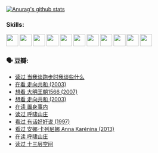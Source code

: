 
[![Anurag's github stats](https://github-readme-stats.vercel.app/api?username=w940853815)](https://github.com/anuraghazra/github-readme-stats)

### Skills:

<code><img height="32" src="https://cdn.jsdelivr.net/npm/simple-icons@v5/icons/python.svg"></code>
<code><img height="32" src="https://cdn.jsdelivr.net/npm/simple-icons@v5/icons/javascript.svg"></code>
<code><img height="32" src="https://cdn.jsdelivr.net/npm/simple-icons@v5/icons/django.svg"></code>
<code><img height="32" src="https://cdn.jsdelivr.net/npm/simple-icons@v5/icons/flask.svg"></code>
<code><img height="32" src="https://cdn.jsdelivr.net/npm/simple-icons@v5/icons/vuetify.svg"></code>
<code><img height="32" src="https://cdn.jsdelivr.net/npm/simple-icons@v5/icons/git.svg"></code>
<code><img height="32" src="https://cdn.jsdelivr.net/npm/simple-icons@v5/icons/docker.svg"></code>
<code><img height="32" src="https://cdn.jsdelivr.net/npm/simple-icons@v5/icons/postgresql.svg"></code>
<code><img height="32" src="https://cdn.jsdelivr.net/npm/simple-icons@v5/icons/elasticsearch.svg"></code>
<code><img height="32" src="https://cdn.jsdelivr.net/npm/simple-icons@v5/icons/macos.svg"></code>
<code><img height="32" src="https://cdn.jsdelivr.net/npm/simple-icons@v5/icons/linux.svg"></code>

### 🗣 豆瓣:

<!-- DOUBAN-ACTIVITIES:START -->
- [读过 当我谈跑步时我谈些什么](https://www.douban.com/people/136069238/status/3715422296/?_i=42214278)
- [在看 走向共和‎ (2003)](https://www.douban.com/people/136069238/status/3711470443/?_i=42214278)
- [想看 大明王朝1566‎ (2007)](https://www.douban.com/people/136069238/status/3710980213/?_i=42214278)
- [想看 走向共和‎ (2003)](https://www.douban.com/people/136069238/status/3710980002/?_i=42214278)
- [在读 置身事内](https://www.douban.com/people/136069238/status/3710472151/?_i=42214278)
- [读过 呼啸山庄](https://www.douban.com/people/136069238/status/3710470617/?_i=42214278)
- [看过 有话好好说‎ (1997)](https://www.douban.com/people/136069238/status/3709833172/?_i=42214278)
- [看过 安娜·卡列尼娜 Anna Karénina‎ (2013)](https://www.douban.com/people/136069238/status/3708942010/?_i=42214278)
- [在读 呼啸山庄](https://www.douban.com/people/136069238/status/3701626992/?_i=42214278)
- [读过 十三层空间](https://www.douban.com/people/136069238/status/3700755247/?_i=42214278)
<!-- DOUBAN-ACTIVITIES:END -->
<!--
**w940853815/w940853815** is a ✨ _special_ ✨ repository because its `README.md` (this file) appears on your GitHub profile.

Here are some ideas to get you started:

- 🔭 I’m currently working on ...
- 🌱 I’m currently learning ...
- 👯 I’m looking to collaborate on ...
- 🤔 I’m looking for help with ...
- 💬 Ask me about ...
- 📫 How to reach me: ...
- 😄 Pronouns: ...
- ⚡ Fun fact: ...
-->
